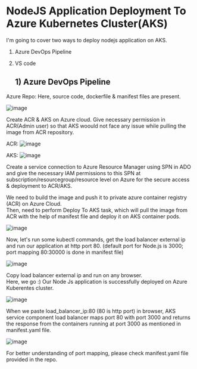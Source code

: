 # NodeJS Application Deployment To Azure Kubernetes Cluster(AKS)

I'm going to cover two ways to deploy nodejs application on AKS.
1) Azure DevOps Pipeline
2) VS code

   ## 1) Azure DevOps Pipeline

Azure Repo: Here, source code, dockerfile & manifest files are present.

![image](https://github.com/samirwadkar31/NodeJs_Application_AzureKubernetesCluster/assets/74359548/207ae9ba-12f6-4602-b007-12b105939997)

Create ACR & AKS on Azure cloud. Give necessary permission in ACR(Admin user) so that AKS woould not face any issue while pulling the image from ACR repository.

ACR:
![image](https://github.com/samirwadkar31/NodeJs_Application_AzureKubernetesCluster/assets/74359548/66b997fe-b498-4bf6-9df3-4a6a0f3bfe53)

AKS:
![image](https://github.com/samirwadkar31/NodeJs_Application_AzureKubernetesCluster/assets/74359548/a131cb1e-1484-4b20-955f-f4a8aefd78e0)

Create a service connection to Azure Resource Manager using SPN in ADO and give the necessary IAM permissions to this SPN at subscription/resourcegroup/resource level on Azure for the secure access & deployment to ACR/AKS.<br>

We need to build the image and push it to private azure container registry (ACR) on Azure Cloud. <br>
Then, need to perform Deploy To AKS task, which will pull the image from ACR with the help of manifest file and deploy it on AKS container pods.

![image](https://github.com/samirwadkar31/NodeJs_Application_AzureKubernetesCluster/assets/74359548/f668c1d1-5d51-4630-a4c2-b0309d388fc2)

Now, let's run some kubectl commands, get the load balancer external ip and run our application at http port 80. (default port for Node.js is 3000; port mapping 80:30000 is done in manifest file)

![image](https://github.com/samirwadkar31/NodeJs_Application_AzureKubernetesCluster/assets/74359548/d96e15d4-2a04-4eaf-84a7-a095b33e0a0c)

Copy load balancer external ip and run on any browser.<br>
Here, we go :) Our Node Js application is successfully deployed on Azure Kuberentes cluster.

![image](https://github.com/samirwadkar31/NodeJs_Application_AzureKubernetesCluster/assets/74359548/1ea0cc73-dd8b-457d-adfa-2e001c76c984)

When we paste load_balancer_ip:80 (80 is http port) in browser, AKS service component load balancer maps port 80  with port 3000 and returns the response from the containers running at port 3000 as mentioned in manifest.yaml file.

![image](https://github.com/samirwadkar31/NodeJs_Application_AzureKubernetesCluster/assets/74359548/38b8b832-b042-4133-901e-3471d06fae2d)

For better understanding of port mapping, please check manifest.yaml file provided in the repo.
